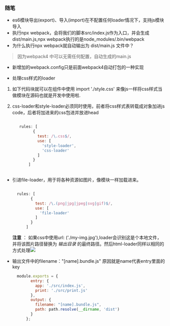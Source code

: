 ### 随笔

* es6模块导出(export)、导入(import)在不配置任何loader情况下，支持js模块导入
* 执行npx webpack，会将我们的脚本src/index.js作为入口，并会生成dist/main.js,npx webpack执行的是node_modules/.bin/webpack
* 为什么执行npx webpack就自动输出为 dist/main.js 文件中？
 > 因为webpack4 中可以无需任何配置，自动生成的main.js
 
* 新增加的webpack.config只是前面webpack4自动打包的一种实现

* 处理css样式的loader

 1. 如下代码块就可以在组件中使用 import './style.css' 来像js一样将css样式当做模块在源码也就是开发中使用啦.

 2. css-loader和style-loader必须同时使用，前者将css样式表转载成对象加进js code，后者将加进来的css包进<style></style>并放进head

    ```javascript
    
       rules: [
             {
               test: /\.css$/,
               use: [
                 'style-loader',
                 'css-loader'
               ]
             }
           ]
      
    ```

* 引进file-loader，用于将各种资源如图片，像模块一样加载进来。

    ```javascript
    
      rules: [
            {
              test: /\.(png|jpg|jpeg|svg|gif)$/,
              use: [
                'file-loader'
              ]
            }
          ]
    
    ```
    
   **注意** ： 如果css中使用url: ('./my-img.jpg'),loader会识别这是个本地文件，并将该图片路径替换为 *输出目录* 的最终路径。然后html-loader同样以相同的方式处理<img src="./my-img.jpg" />
   
* 输出文件中的filename："[name].bundle.js" 原因就是name代表entry里面的key

    ```javascript
      module.exports = {
            entry: {
              app: './src/index.js',
              print: './src/print.js'
            },
            output: {
              filename: "[name].bundle.js",
              path: path.resolve(__dirname, 'dist')
            }
          };
    
    ```
    